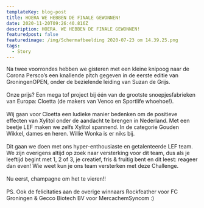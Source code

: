 ```yaml
---
templateKey: blog-post
title: HOERA WE HEBBEN DE FINALE GEWONNEN!
date: 2020-11-20T09:26:40.816Z
description: HOERA. WE HEBBEN DE FINALE GEWONNEN!
featuredpost: false
featuredimage: /img/Schermafbeelding 2020-07-23 om 14.39.25.png
tags:
  - Story
---
```

Na twee voorrondes hebben we gisteren met een kleine knipoog naar de Corona Persco’s een knallende pitch gegeven in de eerste editie van GroningenOPEN, onder de bezielende leiding van [](https://www.linkedin.com/in/ACoAACpKkG0BzM783jUXorfDYgvHHB8yO96nXIg)Suzan de Grijs.\
\
Onze prijs? Een mega tof project bij één van de grootste snoepjesfabrieken van Europa: Cloetta (de makers van Venco en Sportlife whoehoe!).\
\
Wij gaan voor Cloetta een ludieke manier bedenken om de positieve effecten van Xylitol onder de aandacht te brengen in Nederland. Met een beetje LEF maken we zelfs Xylitol spannend. In de categorie Gouden Wikkel, dames en heren. Willie Wonka is er niks bij.\
\
Dit gaan we doen met ons hyper-enthousiaste en getalenteerde LEF team. We zijn overigens altijd op zoek naar versterking voor dit team, dus als je leeftijd begint met 1, 2 of 3, je creatief, fris & fruitig bent en dit leest: reageer dan even! Wie weet kun je ons team versterken met deze Challenge.\
\
Nu eerst, champagne om het te vieren!!\
\
PS. Ook de felicitaties aan de overige winnaars Rockfeather voor FC Groningen & Gecco Biotech BV voor MercachemSyncom :)